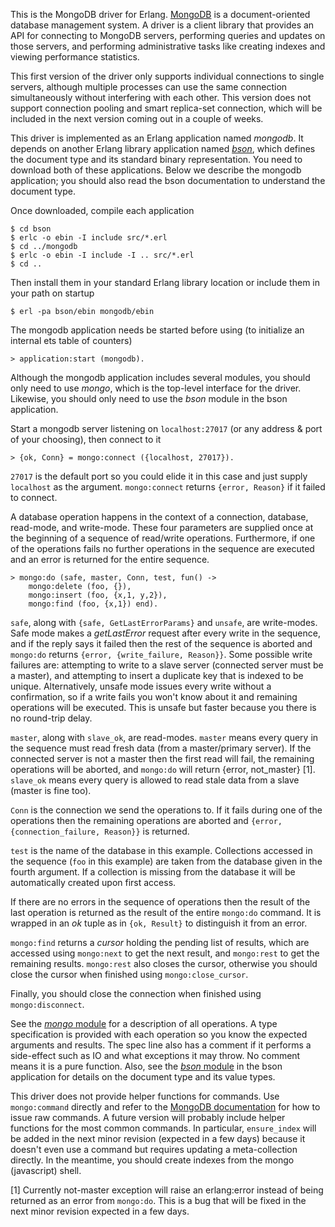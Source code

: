 This is the MongoDB driver for Erlang. [MongoDB](http://www.mongodb.org) is a document-oriented database management system. A driver is a client library that provides an API for connecting to MongoDB servers, performing queries and updates on those servers, and performing administrative tasks like creating indexes and viewing performance statistics.

This first version of the driver only supports individual connections to single servers, although multiple processes can use the same connection simultaneously without interfering with each other. This version does not support connection pooling and smart replica-set connection, which will be included in the next version coming out in a couple of weeks.

This driver is implemented as an Erlang application named *mongodb*. It depends on another Erlang library application named [*bson*](http://github.com/TonyGen/bson-erlang), which defines the document type and its standard binary representation. You need to download both of these applications. Below we describe the mongodb application; you should also read the bson documentation to understand the document type.

Once downloaded, compile each application

	$ cd bson
	$ erlc -o ebin -I include src/*.erl
	$ cd ../mongodb
	$ erlc -o ebin -I include -I .. src/*.erl
	$ cd ..

Then install them in your standard Erlang library location or include them in your path on startup

	$ erl -pa bson/ebin mongodb/ebin

The mongodb application needs be started before using (to initialize an internal ets table of counters)

	> application:start (mongodb).

Although the mongodb application includes several modules, you should only need to use *mongo*, which is the top-level interface for the driver. Likewise, you should only need to use the *bson* module in the bson application.

Start a mongodb server listening on `localhost:27017` (or any address & port of your choosing), then connect to it

	> {ok, Conn} = mongo:connect ({localhost, 27017}).

`27017` is the default port so you could elide it in this case and just supply `localhost` as the argument. `mongo:connect` returns `{error, Reason}` if it failed to connect.

A database operation happens in the context of a connection, database, read-mode, and write-mode. These four parameters are supplied once at the beginning of a sequence of read/write operations. Furthermore, if one of the operations fails no further operations in the sequence are executed and an error is returned for the entire sequence.

	> mongo:do (safe, master, Conn, test, fun() ->
		mongo:delete (foo, {}),
		mongo:insert (foo, {x,1, y,2}),
		mongo:find (foo, {x,1}) end).

`safe`, along with `{safe, GetLastErrorParams}` and `unsafe`, are write-modes. Safe mode makes a *getLastError* request after every write in the sequence, and if the reply says it failed then the rest of the sequence is aborted and `mongo:do` returns `{error, {write_failure, Reason}}`. Some possible write failures are: attempting to write to a slave server (connected server must be a master), and attempting to insert a duplicate key that is indexed to be unique. Alternatively, unsafe mode issues every write without a confirmation, so if a write fails you won't know about it and remaining operations will be executed. This is unsafe but faster because you there is no round-trip delay.

`master`, along with `slave_ok`, are read-modes. `master` means every query in the sequence must read fresh data (from a master/primary server). If the connected server is not a master then the first read will fail, the remaining operations will be aborted, and `mongo:do` will return {error, not_master} [1]. `slave_ok` means every query is allowed to read stale data from a slave (master is fine too).

`Conn` is the connection we send the operations to. If it fails during one of the operations then the remaining operations are aborted and `{error, {connection_failure, Reason}}` is returned.

`test` is the name of the database in this example. Collections accessed in the sequence (`foo` in this example) are taken from the database given in the fourth argument. If a collection is missing from the database it will be automatically created upon first access.

If there are no errors in the sequence of operations then the result of the last operation is returned as the result of the entire `mongo:do` command. It is wrapped in an *ok* tuple as in `{ok, Result}` to distinguish it from an error.

`mongo:find` returns a *cursor* holding the pending list of results, which are accessed using `mongo:next` to get the next result, and `mongo:rest` to get the remaining results. `mongo:rest` also closes the cursor, otherwise you should close the cursor when finished using `mongo:close_cursor`.

Finally, you should close the connection when finished using `mongo:disconnect`.

See the [*mongo* module](http://github.com/TonyGen/mongodb-erlang/blob/master/src/mongo.erl) for a description of all operations. A type specification is provided with each operation so you know the expected arguments and results. The spec line also has a comment if it performs a side-effect such as IO and what exceptions it may throw. No comment means it is a pure function. Also, see the [*bson* module](http://github.com/TonyGen/bson-erlang/blob/master/src/bson.erl) in the bson application for details on the document type and its value types.

This driver does not provide helper functions for commands. Use `mongo:command` directly and refer to the [MongoDB documentation](http://www.mongodb.org/display/DOCS/Commands) for how to issue raw commands. A future version will probably include helper functions for the most common commands. In particular, `ensure_index` will be added in the next minor revision (expected in a few days) because it doesn't even use a command but requires updating a meta-collection directly. In the meantime, you should create indexes from the mongo (javascript) shell.

[1] Currently not-master exception will raise an erlang:error instead of being returned as an error from `mongo:do`. This is a bug that will be fixed in the next minor revision expected in a few days.
